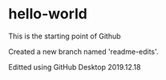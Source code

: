 # hello-world
This is the starting point of Github

Created a new branch named 'readme-edits'.

Editted using GitHub Desktop 2019.12.18
